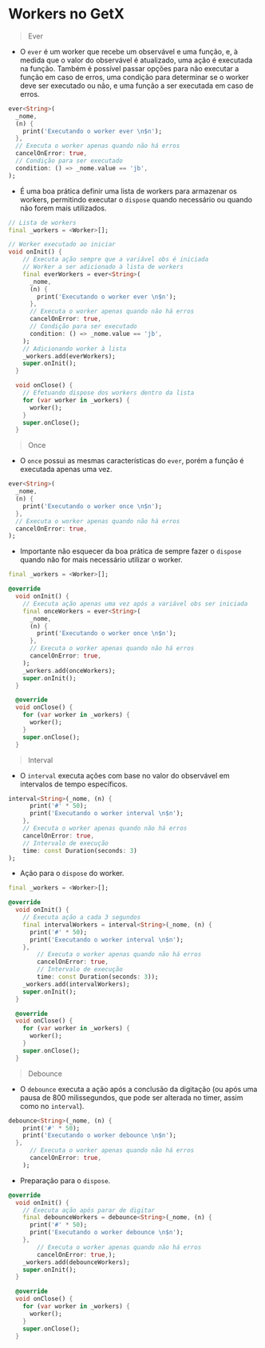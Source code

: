 # Workers no GetX
> Ever
- O `ever` é um worker que recebe um observável e uma função, e, à medida que o valor do observável é atualizado, uma ação é executada na função. Também é possível passar opções para não executar a função em caso de erros, uma condição para determinar se o worker deve ser executado ou não, e uma função a ser executada em caso de erros.
```dart
ever<String>(
  _nome,
  (n) {
    print('Executando o worker ever \n$n');
  },
  // Executa o worker apenas quando não há erros
  cancelOnError: true,
  // Condição para ser executado
  condition: () => _nome.value == 'jb',
);
```
- É uma boa prática definir uma lista de workers para armazenar os workers, permitindo executar o `dispose` quando necessário ou quando não forem mais utilizados.
```dart
// Lista de workers
final _workers = <Worker>[];
```
```dart
// Worker executado ao iniciar
void onInit() {
    // Executa ação sempre que a variável obs é iniciada
    // Worker a ser adicionado à lista de workers
    final everWorkers = ever<String>(
      _nome,
      (n) {
        print('Executando o worker ever \n$n');
      },
      // Executa o worker apenas quando não há erros
      cancelOnError: true,
      // Condição para ser executado
      condition: () => _nome.value == 'jb',
    );
    // Adicionando worker à lista
    _workers.add(everWorkers);
    super.onInit();
  }

  void onClose() {
    // Efetuando dispose dos workers dentro da lista
    for (var worker in _workers) {
      worker();
    }
    super.onClose();
  }
  ```
  > Once
  - O `once` possui as mesmas características do `ever`, porém a função é executada apenas uma vez.
  ```dart
ever<String>(
    _nome,
    (n) {
      print('Executando o worker once \n$n');
    },
    // Executa o worker apenas quando não há erros
    cancelOnError: true,
  );
```
- Importante não esquecer da boa prática de sempre fazer o `dispose` quando não for mais necessário utilizar o worker.
```dart
final _workers = <Worker>[];
```
```dart
@override
  void onInit() {
    // Executa ação apenas uma vez após a variável obs ser iniciada
    final onceWorkers = ever<String>(
      _nome,
      (n) {
        print('Executando o worker once \n$n');
      },
      // Executa o worker apenas quando não há erros
      cancelOnError: true,
    );
    _workers.add(onceWorkers);
    super.onInit();
  }

  @override
  void onClose() {
    for (var worker in _workers) {
      worker();
    }
    super.onClose();
  }
```
> Interval
- O `interval` executa ações com base no valor do observável em intervalos de tempo específicos.
```dart
interval<String>(_nome, (n) {
      print('#' * 50);
      print('Executando o worker interval \n$n');
    },
    // Executa o worker apenas quando não há erros
    cancelOnError: true,
    // Intervalo de execução
    time: const Duration(seconds: 3)
);
```
- Ação para o `dispose` do worker.
```dart
final _workers = <Worker>[];
```
```dart
@override
  void onInit() {
    // Executa ação a cada 3 segundos
    final intervalWorkers = interval<String>(_nome, (n) {
      print('#' * 50);
      print('Executando o worker interval \n$n');
    },
        // Executa o worker apenas quando não há erros
        cancelOnError: true,
        // Intervalo de execução
        time: const Duration(seconds: 3));
    _workers.add(intervalWorkers);
    super.onInit();
  }

  @override
  void onClose() {
    for (var worker in _workers) {
      worker();
    }
    super.onClose();
  }
```
> Debounce
- O `debounce` executa a ação após a conclusão da digitação (ou após uma pausa de 800 milissegundos, que pode ser alterada no timer, assim como no `interval`).
```dart
debounce<String>(_nome, (n) {
    print('#' * 50);
    print('Executando o worker debounce \n$n');
  },
      // Executa o worker apenas quando não há erros
      cancelOnError: true,
    );
```
- Preparação para o `dispose`.
```dart
@override
  void onInit() {
    // Executa ação após parar de digitar
    final debounceWorkers = debounce<String>(_nome, (n) {
      print('#' * 50);
      print('Executando o worker debounce \n$n');
    },
        // Executa o worker apenas quando não há erros
        cancelOnError: true,);
    _workers.add(debounceWorkers);
    super.onInit();
  }

  @override
  void onClose() {
    for (var worker in _workers) {
      worker();
    }
    super.onClose();
  }
  ```
